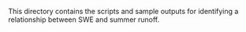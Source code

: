 This directory contains the scripts and sample outputs for identifying a relationship between SWE and summer runoff. 
